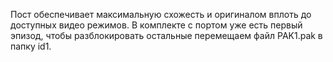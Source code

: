 Пост обеспечивает максимальную схожесть и оригиналом вплоть до доступных видео режимов. В комплекте с портом уже есть первый эпизод, чтобы разблокировать остальные перемещаем файл PAK1.pak в папку id1.